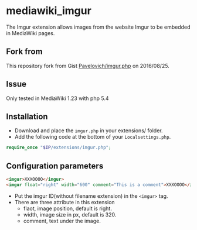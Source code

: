 # mediawiki_imgur
The Imgur extension allows images from the website Imgur to be embedded in MediaWiki pages.

## Fork from
This repository fork from Gist [Pavelovich/imgur.php](https://gist.github.com/Pavelovich/15ffd9baaaa3fdef0aa6) on 2016/08/25.

## Issue
Only tested in MediaWiki 1.23 with php 5.4

## Installation
* Download and place the `imgur.php` in your extensions/ folder.
* Add the following code at the bottom of your `Localsettings.php`.
```php
require_once "$IP/extensions/imgur.php";
```

## Configuration parameters
```html
<imgur>XXXOOOO</imgur>
<imgur float="right" width="600" comment="This is a comment">XXXOOOO</imgur>
```
* Put the imgur ID(without filename extension) in the `<imgur>` tag.
* There are three attribute in this extension
    * flaot, image position, default is right.
    * width, image size in px, default is 320.
    * comment, text under the image.